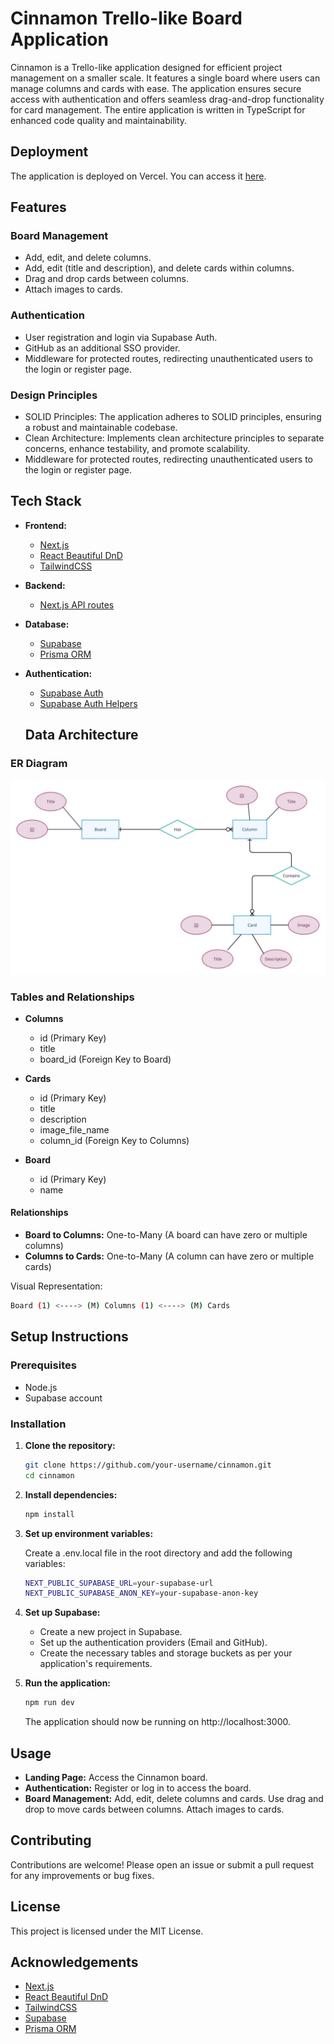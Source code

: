 # Cinnamon Trello-like Board Application

Cinnamon is a Trello-like application designed for efficient project management on a smaller scale. It features a single board where users can manage columns and cards with ease. The application ensures secure access with authentication and offers seamless drag-and-drop functionality for card management. The entire application is written in TypeScript for enhanced code quality and maintainability.

## Deployment

The application is deployed on Vercel. You can access it [here]([https://trello-gcty7vcwe-mahmoud-mowienas-projects.vercel.app](https://trello-like-i6pc2kcuv-mahmoud-mowienas-projects.vercel.app)).

## Features

### Board Management
- Add, edit, and delete columns.
- Add, edit (title and description), and delete cards within columns.
- Drag and drop cards between columns.
- Attach images to cards.

### Authentication
- User registration and login via Supabase Auth.
- GitHub as an additional SSO provider.
- Middleware for protected routes, redirecting unauthenticated users to the login or register page.

### Design Principles
- SOLID Principles: The application adheres to SOLID principles, ensuring a robust and maintainable codebase.
- Clean Architecture: Implements clean architecture principles to separate concerns, enhance testability, and promote scalability.
- Middleware for protected routes, redirecting unauthenticated users to the login or register page.

## Tech Stack

- **Frontend:**
  - [Next.js](https://nextjs.org/)
  - [React Beautiful DnD](https://github.com/atlassian/react-beautiful-dnd)
  - [TailwindCSS](https://tailwindcss.com/)

- **Backend:**
  - [Next.js API routes](https://nextjs.org/docs/api-routes/introduction)

- **Database:**
  - [Supabase](https://supabase.io/)
  - [Prisma ORM](https://www.prisma.io/)

- **Authentication:**
  - [Supabase Auth](https://supabase.io/docs/guides/auth)
  - [Supabase Auth Helpers](https://github.com/supabase/auth-helpers)

  ## Data Architecture

### ER Diagram

![ER Diagram](/public/ERD.jpg)

### Tables and Relationships

- **Columns**
  - id (Primary Key)
  - title
  - board_id (Foreign Key to Board)

- **Cards**
  - id (Primary Key)
  - title
  - description
  - image_file_name
  - column_id (Foreign Key to Columns)

- **Board**
  - id (Primary Key)
  - name

#### Relationships

- **Board to Columns:** One-to-Many (A board can have zero or multiple columns)
- **Columns to Cards:** One-to-Many (A column can have zero or multiple cards)

Visual Representation:
   ```bash
  Board (1) <----> (M) Columns (1) <----> (M) Cards
   ```

## Setup Instructions

### Prerequisites

- Node.js
- Supabase account

### Installation

1. **Clone the repository:**

   ```bash
   git clone https://github.com/your-username/cinnamon.git
   cd cinnamon
   ```
2. **Install dependencies:**

    ```bash
    npm install
    ```
3. **Set up environment variables:**
    
    Create a .env.local file in the root directory and add     the following variables:

    ```bash
    NEXT_PUBLIC_SUPABASE_URL=your-supabase-url
    NEXT_PUBLIC_SUPABASE_ANON_KEY=your-supabase-anon-key
    ```

4. **Set up Supabase:**

    - Create a new project in Supabase.
    - Set up the authentication providers (Email and GitHub).
    - Create the necessary tables and storage buckets as per your application's requirements.

5. **Run the application:**

    ```bash
    npm run dev
    ```

    The application should now be running on http://localhost:3000.

## Usage

- **Landing Page:** Access the Cinnamon board.
- **Authentication:** Register or log in to access the board.
- **Board Management:** Add, edit, delete columns and cards. Use drag and drop to move cards between columns. Attach images to cards.

## Contributing

Contributions are welcome! Please open an issue or submit a pull request for any improvements or bug fixes.

## License

This project is licensed under the MIT License.

## Acknowledgements

- [Next.js](https://nextjs.org/)
- [React Beautiful DnD](https://github.com/atlassian/react-beautiful-dnd)
- [TailwindCSS](https://tailwindcss.com/)
- [Supabase](https://supabase.io/)
- [Prisma ORM](https://www.prisma.io/)


